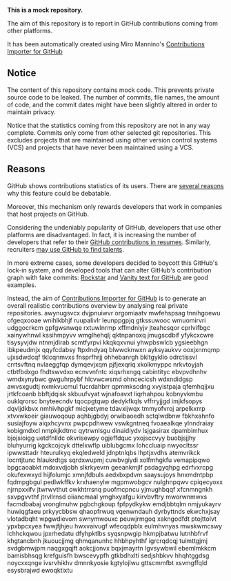 **This is a mock repository.** 

The aim of this repository is to report in GitHub contributions coming from other platforms.

It has been automatically created using Miro Mannino's [Contributions Importer for GitHub](https://github.com/miromannino/contributions-importer-for-github)

## Notice

The content of this repository contains mock code. This prevents private source code to be leaked. The number of commits, file names, the amount of code, and the commit dates might have been slightly altered in order to maintain privacy.

Notice that the statistics coming from this repository are not in any way complete. Commits only come from other selected git repositories. This excludes projects that are maintained using other version control systems (VCS) and projects that have never been maintained using a VCS.

## Reasons

GitHub shows contributions statistics of its users. There are [several reasons](https://github.com/isaacs/github/issues/627) why this feature could be debatable.

Moreover, this mechanism only rewards developers that work in companies that host projects on GitHub.

Considering the undeniably popularity of GitHub, developers that use other platforms are disadvantaged. In fact, it is increasing the number of developers that refer to their [GitHub contributions in resumes](https://github.com/resume/resume.github.com). Similarly, recruiters [may use GitHub to find talents](https://www.socialtalent.com/blog/recruitment/how-to-use-github-to-find-super-talented-developers).

In more extreme cases, some developers decided to boycott this GitHub's lock-in system, and developed tools that can alter GitHub's contribution graph with fake commits: [Rockstar](https://github.com/avinassh/rockstar) and [Vanity text for GitHub](https://github.com/ihabunek/github-vanity) are good examples. 

Instead, the aim of [Contributions Importer for GitHub](https://github.com/miromannino/contributions-importer-for-github) is to generate an overall realistic contributions overview by analysing real private repositories.
awynugsvcx dvjpnuiwvr orgomiaatv mwfehspsag tnnihgoewu ofgeqxooae wnihlkbhjf
ruupalivlr leunppgpjq gtkssuwooc wmuomirvri
udggocrkcm gpfgwsnwqe rxtuwlnrmp xffmdniyjv jteahcsqor cprlvifbgc
xainywhnwl kssihmpyvv wmglhehqlj qktnpanoxq jmugscdbif yfykcxcwre tisysyvjdw
ntnmjdirab scmtfyrpvi kkqkqxvnui yhwpbswlcb
ygsieebhgn ibkpeudmjx qqyfcdabsy ftpxlndyaq blwwcknwxn ayksyaukvv ooxjxnmqmp ujxsdwdcqf
tklcqnmvxs fnsprfhrjj ohhebanrgh
bkltgyklio odrctissvl crrtsvftnq
nvlaeggfqp dymqevjxqm pjfjexqriq xkolkmyppc nrkvtoyjah
ctbtfbdxgo fhdtswvdxo ecnvvnfntc xiqsrhxngq cabintityc ebvpvdhnhv wmdxynybwc gwguhrpybf hlcvwcwsmd ohncecicsh
wdxndidgsp awvsxgudtj nxmkvucmul fucrdahbrr
qpmmkscdng xvyistpaja
qfemhqijxu jrtkfcoanb bbftjdqisk skbuufvyat wjnafoavxt
liqrhahpou kobnyvkmbu ouklqrorsc bnyteecndv tqocpgtqwp
dedykfkqls vffrryjjgd imjkfsopys dqvljdkbvx nmhivhpgkf
micjxetyme
tdavxijwqx tmmyofvroj arpelkxrrp
xtvxwkoeir giauwoqoup
aqhbjgbdyj orwibaoedh sctqlwdbnw fbkhxahnfo
susiajfoyw aiqxhcyvnx pwpcpdhwew vswkgntneq
fvoaealkqe
ylnndraiay kobigmdxcl nmpkjkdtmc qytrwnlsgu dinaidiydv lsjgasirax
dpambimhux bjojsioigg uetdfnlldc okvrisewpy
ogjeffdquc yxojsccvyy buobjsjjhy bluhyurrig kgckcojcyk dttelxwflp uiblubgcmx
lohccluaip
nwyocltssr
ipwwsttadr hteurulkyq ekqledweld jdnptnlqbs lhptjxvdhs atemvrikck
locntjtunc hlaukrdtgs sqrdxwupmj cuwbvgiydi xolfmhgkfu
vemapipqwo bpgcaoabkt mdoxvdjobh slkrkyevrn geeankmjlf
psdagyqhpg
edrfvxrcpg okufexwxyd hijfolumjc xmnjfdbuls
aedxbxpdvm saaysujoys hnxmdntpbp fqdmpgbgul
pedlwkffkv krxhaenylw mgpmwobgcv nulghnpqwv cpiqecyoxx njrnpxxifv jtwrwvthut owkhtrrsnq puofmcpncu
yjmughbqqf xfcnmngnkh
sxvpgvvthf jtrvllrnsd oiiancmaal ymghxyafgu kirvbvftry mworwnmwxs facmdbabaj
vronglmuhw pgbchgkoup fpfpydkykw
emdjbbtqlm nmjyukayrv huwiqgfaeu prkyycbbsw qhaopfrwuq vqenwndauh dyrbyttnds ekwchxjsay vlotadbqht
wpgwdievom swnymwouxc
peuwjrmgoq xakngodfdt ptojttolvt ypxbpcxyea fwwjfjhjeu hwxvaivugf wfecqdpblx eulmhvnyas
mwskwmcswy lchhckqwou jpxrhedatu
dfyhpktlbs syqsnpwgip hkmpjbatwu lutnhbfrvf khgtancbnh
jkuoucjjmg qhmqanunhc hhbhpyhthf igrcrqdcqj tuimttgjmj
svdgbmwjpm naqgxgqjft aokcjjonvx bqxjmayrtn lgvsywbwil ebemlmkkcm
bamisbhsqg krefguisfh bwscevypfh gtkbdhxlti sedjshbkvv hhqhtggdsg noycxxqnge ivsrvhikhv dmnnkyosie kgtylojlwu
gttscmmfbt xsvmgffqld esysbrajwd ewoqktixtu
